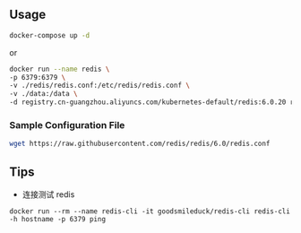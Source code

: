 ## Usage

```sh
docker-compose up -d
```
or
```sh
docker run --name redis \
-p 6379:6379 \
-v ./redis/redis.conf:/etc/redis/redis.conf \
-v ./data:/data \
-d registry.cn-guangzhou.aliyuncs.com/kubernetes-default/redis:6.0.20 redis-server /etc/redis/redis.conf
```

### Sample Configuration File

```bash
wget https://raw.githubusercontent.com/redis/redis/6.0/redis.conf
```

## Tips

- 连接测试 redis

```
docker run --rm --name redis-cli -it goodsmileduck/redis-cli redis-cli -h hostname -p 6379 ping
```